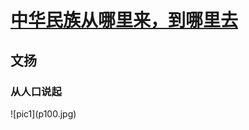 # [中华民族从哪里来，到哪里去][zz]
## 文扬

### 从人口说起

<div width=30% height=30% align=center/>
![pic1](p100.jpg)


[zz]: http://rdcy-sf.ruc.edu.cn/Index/news_cont/id/51020.html "原文"
